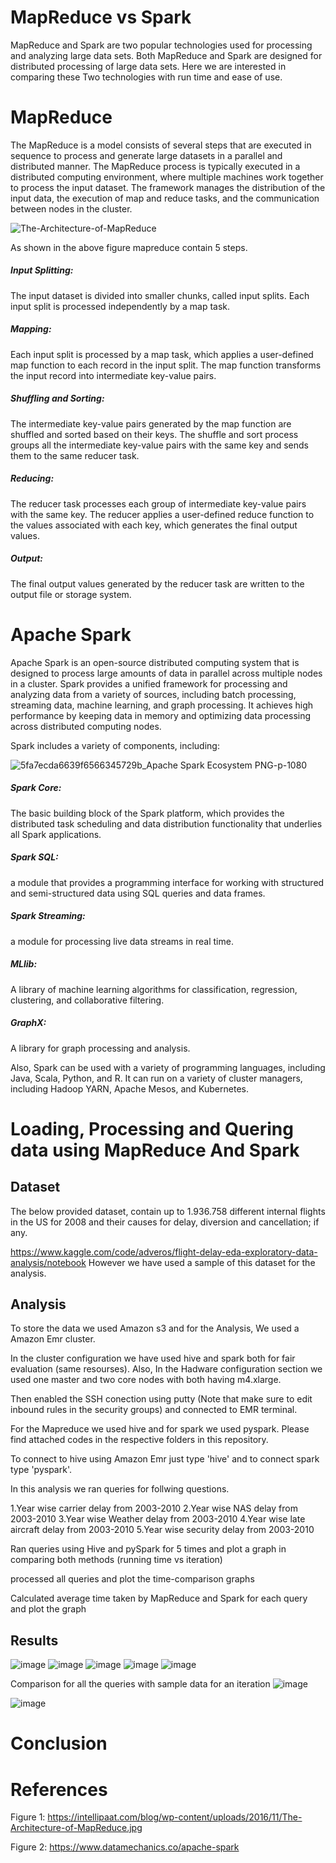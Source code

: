 # MapReduce vs Spark
MapReduce and Spark are two popular technologies used for processing and analyzing large data sets. Both MapReduce and Spark are designed for distributed processing of large data sets. Here we are interested in comparing these Two technologies with run time and ease of use.

# MapReduce
The MapReduce is a model consists of several steps that are executed in sequence to process and generate large datasets in a parallel and distributed manner.
The MapReduce process is typically executed in a distributed computing environment, where multiple machines work together to process the input dataset. The framework manages the distribution of the input data, the execution of map and reduce tasks, and the communication between nodes in the cluster.

![The-Architecture-of-MapReduce](https://user-images.githubusercontent.com/63199917/224222081-47e41ca4-cccd-495b-8562-a198fa1475b1.jpg)

As shown in the above figure mapreduce contain 5 steps.

##### Input Splitting: 
The input dataset is divided into smaller chunks, called input splits. Each input split is processed independently by a map task.

##### Mapping: 
Each input split is processed by a map task, which applies a user-defined map function to each record in the input split. The map function transforms the input record into intermediate key-value pairs.

##### Shuffling and Sorting: 
The intermediate key-value pairs generated by the map function are shuffled and sorted based on their keys. The shuffle and sort process groups all the intermediate key-value pairs with the same key and sends them to the same reducer task.

##### Reducing: 
The reducer task processes each group of intermediate key-value pairs with the same key. The reducer applies a user-defined reduce function to the values associated with each key, which generates the final output values.

##### Output: 
The final output values generated by the reducer task are written to the output file or storage system.

# Apache Spark 
Apache Spark is an open-source distributed computing system that is designed to process large amounts of data in parallel across multiple nodes in a cluster. 
Spark provides a unified framework for processing and analyzing data from a variety of sources, including batch processing, streaming data, machine learning, and graph processing. It achieves high performance by keeping data in memory and optimizing data processing across distributed computing nodes.

Spark includes a variety of components, including:

![5fa7ecda6639f6566345729b_Apache Spark Ecosystem PNG-p-1080](https://user-images.githubusercontent.com/63199917/224227452-f256e191-9f04-49e1-9dad-94c1628ea1dd.png)

##### Spark Core: 
The basic building block of the Spark platform, which provides the distributed task scheduling and data distribution functionality that underlies all Spark applications.

##### Spark SQL: 
a module that provides a programming interface for working with structured and semi-structured data using SQL queries and data frames.

##### Spark Streaming: 
a module for processing live data streams in real time.

##### MLlib: 
A library of machine learning algorithms for classification, regression, clustering, and collaborative filtering.

##### GraphX: 
A library for graph processing and analysis.

Also, Spark can be used with a variety of programming languages, including Java, Scala, Python, and R. It can run on a variety of cluster managers, including Hadoop YARN, Apache Mesos, and Kubernetes.

# Loading, Processing and Quering data using MapReduce And Spark

## Dataset

The below provided dataset, contain up to 1.936.758 different internal flights in the US for 2008 and their causes for delay, diversion and cancellation; if any.

https://www.kaggle.com/code/adveros/flight-delay-eda-exploratory-data-analysis/notebook
However we have used a sample of this dataset for the analysis.

## Analysis
To store the data we used Amazon s3 and for the Analysis, We used a Amazon Emr cluster.

In the cluster configuration we have used hive and spark both for fair evaluation (same resourses). 
Also, In the Hadware configuration section we used one master and two core nodes with both having m4.xlarge.

Then enabled the SSH conection using putty (Note that make sure to edit inbound rules in the security groups) and connected to EMR terminal.

For the Mapreduce we used hive and for spark we used pyspark.
Please find attached codes in the respective folders in this repository.

To connect to hive using Amazon Emr just type 'hive' and to connect spark type 'pyspark'.

In this analysis we ran queries for follwing questions.

  1.Year wise carrier delay from 2003-2010
  2.Year wise NAS delay from 2003-2010
  3.Year wise Weather delay from 2003-2010
  4.Year wise late aircraft delay from 2003-2010
  5.Year wise security delay from 2003-2010
  
Ran queries using Hive and pySpark for 5 times and plot a graph in comparing both methods (running time vs iteration)

processed all queries and plot the time-comparison graphs

Calculated average time taken by MapReduce and Spark for each query and plot the graph



## Results

![image](https://user-images.githubusercontent.com/63199917/224236792-2da158c9-6c1b-434c-93d7-ea2b42589df7.png)
![image](https://user-images.githubusercontent.com/63199917/224236805-3a3b3dd3-8b33-46ff-8e04-47f2273c77df.png)
![image](https://user-images.githubusercontent.com/63199917/224236824-c198b003-e0d9-4f61-b4b8-89e6ca1c40e0.png)
![image](https://user-images.githubusercontent.com/63199917/224236849-f3528432-3846-49d7-9d25-ddfc23a1b9e8.png)
![image](https://user-images.githubusercontent.com/63199917/224236877-a721d138-bf19-4a9d-aa55-99531ad09869.png)


Comparison for all the queries with sample data for an iteration
![image](https://user-images.githubusercontent.com/63199917/224237034-606d1ed7-7c5f-445f-b849-166ff45a2250.png)

![image](https://user-images.githubusercontent.com/63199917/224237125-06efbef7-6939-4c4b-a2f2-3040bfbd1bba.png)

# Conclusion


# References

Figure 1: https://intellipaat.com/blog/wp-content/uploads/2016/11/The-Architecture-of-MapReduce.jpg

Figure 2: https://www.datamechanics.co/apache-spark




  

